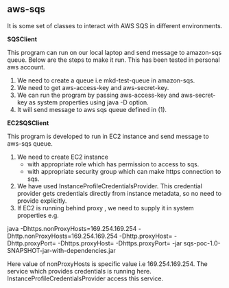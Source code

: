 <h2>aws-sqs</h2>
It is some set of classes to interact with AWS SQS in different environments.

**SQSClient**

This program can run on our local laptop and send message to amazon-sqs queue. Below are the steps to make it run. This has been tested in personal aws account.

 1. We need to create a queue i.e mkd-test-queue in amazon-sqs.
 2. We need to get aws-access-key and aws-secret-key.
 3. We can run the program by passing aws-access-key and aws-secret-key as system properties using java -D option.
 4. It will send message to aws sqs queue defined in (1).
 
**EC2SQSClient**

This program is developed to run in EC2 instance and send message to aws-sqs queue.
 1. We need to create EC2 instance 
	  - with appropriate role which has permission to access to sqs.
	  - with appropriate security group which can make https connection to sqs.
 2. We have used InstanceProfileCredentialsProvider. This credential provider gets credentials directly from instance metadata, so no need to provide explicitly.
 3. If EC2 is running behind proxy , we need to supply it in system properties e.g.
  
 java -Dhttps.nonProxyHosts=169.254.169.254 -Dhttp.nonProxyHosts=169.254.169.254 -Dhttp.proxyHost=<proxyHost> -Dhttp.proxyPort=<proxyPort> -Dhttps.proxyHost=<proxyHost>  -Dhttps.proxyPort=<proxyPort> -jar sqs-poc-1.0-SNAPSHOT-jar-with-dependencies.jar 

Here value of nonProxyHosts is specific value i.e 169.254.169.254. The service which provides credentials is running here. InstanceProfileCredentialsProvider access this service. 

